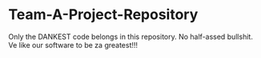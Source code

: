 # Team-A-Project-Repository
Only the DANKEST code belongs in this repository. No half-assed bullshit. Ve like our software to be za greatest!!!
